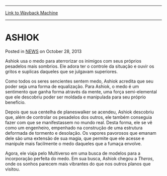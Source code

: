 
---
[Link to Wayback Machine](https://web.archive.org/web/20220630234541/https://magic.wizards.com/en/articles/archive/ashiok-2013-10-28-2)

[_metadata_:description]:- "Ashiok usa o medo para aterrorizar os inimigos com seus próprios pesadelos mais sombrios. Ele adora ter o controle da situação e ouvir os gritos e suplicas daqueles que se julgavam superiores. Como todos os seres sencientes sentem medo, Ashiok acredita que seu poder seja uma forma de equalização. Para Ashiok, o medo é um sentimento que ganha forma através da mente, uma força"
[_metadata_:generator]:- "Drupal 7 (http://drupal.org)"
[_metadata_:node]:- "115794"
[_metadata_:publish_date]:- "2013-10-28"
[_metadata_:source]:- "div-main-content"
[_metadata_:title]:- "ASHIOK"
[_metadata_:wayback_capture_timestamp]:- "2022-06-30 23:45:41"
[_metadata_:wayback_raw_url]:- "https://web.archive.org/web/20220630234541id_/https://magic.wizards.com/en/articles/archive/ashiok-2013-10-28-2"
[_metadata_:wayback_url]:- "https://magic.wizards.com/en/articles/archive/ashiok-2013-10-28-2"
---


ASHIOK
======



 Posted in [NEWS](/en/articles)
 on October 28, 2013 










Ashiok usa o medo para aterrorizar os inimigos com seus próprios pesadelos mais sombrios. Ele adora ter o controle da situação e ouvir os gritos e suplicas daqueles que se julgavam superiores.  
  

Como todos os seres sencientes sentem medo, Ashiok acredita que seu poder seja uma forma de equalização. Para Ashiok, o medo é um sentimento que ganha forma através da mente, uma força semi-elemental que ele descobriu poder ser moldada e manipulada para seu próprio benefício.


Depois que sua centelha de planeswalker se acendeu, Ashiok descobriu que, além de controlar os pesadelos dos outros, ele também conseguia fazer com que se manifestassem no mundo real. Desta forma, ele se vê como um engenheiro, empenhado na construção de uma estrutura deformada de tormento e desolação. Os vapores pavorosos que emanam dele são uma extensão de sua magia, que permite que ele acesse e manipule mais facilmente o medo daqueles que a fumaça envolve.  
  

Agora, ele viaja pelo Multiverso em uma busca de modelos para a incorporação perfeita do medo. Em sua busca, Ashiok chegou a *Theros*, onde os sonhos parecem mais vibrantes do que nos outros planos que visitou.








